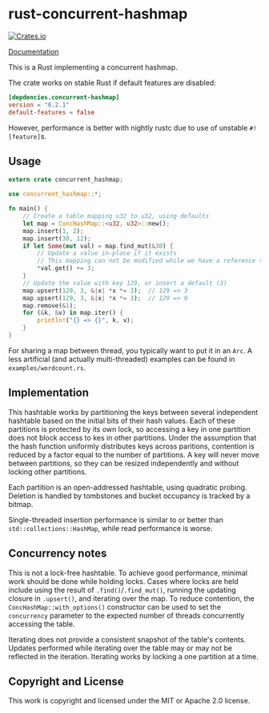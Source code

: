 # rust-concurrent-hashmap

[![Crates.io](https://img.shields.io/crates/v/concurrent-hashmap.svg)](https://crates.io/crates/concurrent-hashmap)

[Documentation](https://veddan.github.io/rustdoc/concurrent-hashmap/concurrent_hashmap/index.html)

This is a Rust implementing a concurrent hashmap.

The crate works on stable Rust if default features are disabled:
```toml
[depdencies.concurrent-hashmap]
version = "0.2.1"
default-features = false
```
However, performance is better with nightly rustc due to use of unstable `#![feature]`s.

## Usage
```rust
extern crate concurrent_hashmap;

use concurrent_hashmap::*;

fn main() {
    // Create a table mapping u32 to u32, using defaults
    let map = ConcHashMap::<u32, u32>::new();
    map.insert(1, 2);
    map.insert(30, 12);
    if let Some(mut val) = map.find_mut(&30) {
        // Update a value in-place if it exists
        // This mapping can not be modified while we have a reference to it
        *val.get() += 3;
    }
    // Update the value with key 129, or insert a default (3)
    map.upsert(129, 3, &|x| *x *= 3);  // 129 => 3
    map.upsert(129, 3, &|x| *x *= 3);  // 129 => 9
    map.remove(&1);
    for (&k, &v) in map.iter() {
        println!("{} => {}", k, v);
    }
}
```

For sharing a map between thread, you typically want to put it in an `Arc`.
A less artificial (and actually multi-threaded) examples can be found in `examples/wordcount.rs`.

## Implementation
This hashtable works by partitioning the keys between several independent hashtable based on
 the initial bits of their hash values.
Each of these partitions is protected by its own lock, so accessing a key in one partition
 does not block access to kes in other partitions.
Under the assumption that the hash function uniformly distributes keys across paritions,
 contention is reduced by a factor equal to the number of partitions.
A key will never move between partitions, so they can be resized independently and without
 locking other partitions.

Each partition is an open-addressed hashtable, using quadratic probing.
Deletion is handled by tombstones and bucket occupancy is tracked by a bitmap.

Single-threaded insertion performance is similar to or better than `std::collections::HashMap`,
 while read performance is worse.

## Concurrency notes
This is not a lock-free hashtable.
To achieve good performance, minimal work should be done while holding locks.
Cases where locks are held include using the result of `.find()`/`.find_mut()`,
 running the updating closure in `.upsert()`, and iterating over the map.
To reduce contention, the `ConcHashMap::with_options()` constructor can be used
 to set the `concurrency` parameter to the expected number of threads concurrently
 accessing the table.

Iterating does not provide a consistent snapshot of the table's contents.
Updates performed while iterating over the table may or may not be reflected in the iteration.
Iterating works by locking a one partition at a time.

## Copyright and License
This work is copyright <insert year and copyright holder> and licensed under the MIT or Apache 2.0 license.
